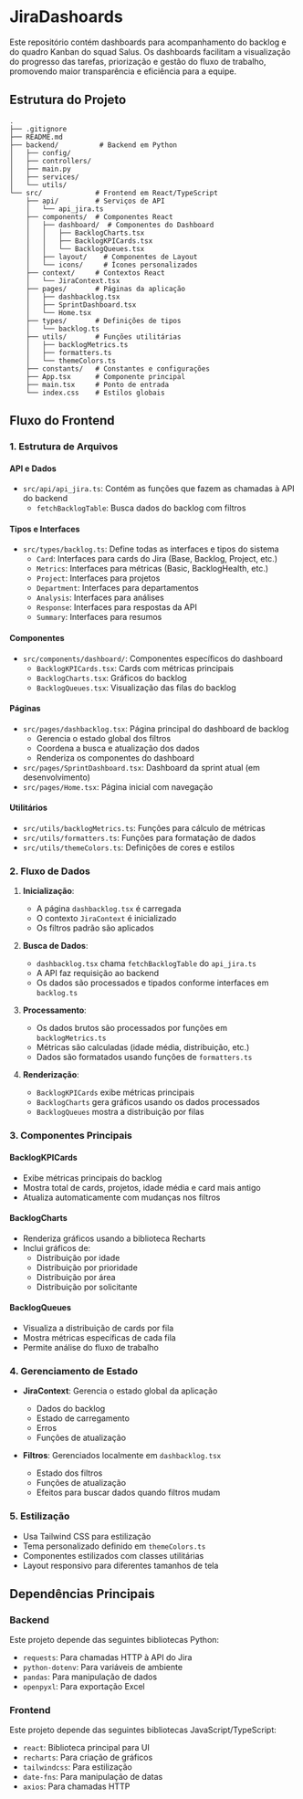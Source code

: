# JiraDashoards

Este repositório contém dashboards para acompanhamento do backlog e do quadro Kanban do squad Salus. Os dashboards facilitam a visualização do progresso das tarefas, priorização e gestão do fluxo de trabalho, promovendo maior transparência e eficiência para a equipe.

## Estrutura do Projeto

```
.
├── .gitignore
├── README.md
├── backend/          # Backend em Python
│   ├── config/
│   ├── controllers/
│   ├── main.py
│   ├── services/
│   └── utils/
└── src/             # Frontend em React/TypeScript
    ├── api/         # Serviços de API
    │   └── api_jira.ts
    ├── components/  # Componentes React
    │   ├── dashboard/  # Componentes do Dashboard
    │   │   ├── BacklogCharts.tsx
    │   │   ├── BacklogKPICards.tsx
    │   │   └── BacklogQueues.tsx
    │   ├── layout/    # Componentes de Layout
    │   └── icons/     # Ícones personalizados
    ├── context/     # Contextos React
    │   └── JiraContext.tsx
    ├── pages/       # Páginas da aplicação
    │   ├── dashbacklog.tsx
    │   ├── SprintDashboard.tsx
    │   └── Home.tsx
    ├── types/       # Definições de tipos
    │   └── backlog.ts
    ├── utils/       # Funções utilitárias
    │   ├── backlogMetrics.ts
    │   ├── formatters.ts
    │   └── themeColors.ts
    ├── constants/   # Constantes e configurações
    ├── App.tsx      # Componente principal
    ├── main.tsx     # Ponto de entrada
    └── index.css    # Estilos globais
```

## Fluxo do Frontend

### 1. Estrutura de Arquivos

#### API e Dados

- `src/api/api_jira.ts`: Contém as funções que fazem as chamadas à API do backend
  - `fetchBacklogTable`: Busca dados do backlog com filtros

#### Tipos e Interfaces

- `src/types/backlog.ts`: Define todas as interfaces e tipos do sistema
  - `Card`: Interfaces para cards do Jira (Base, Backlog, Project, etc.)
  - `Metrics`: Interfaces para métricas (Basic, BacklogHealth, etc.)
  - `Project`: Interfaces para projetos
  - `Department`: Interfaces para departamentos
  - `Analysis`: Interfaces para análises
  - `Response`: Interfaces para respostas da API
  - `Summary`: Interfaces para resumos

#### Componentes

- `src/components/dashboard/`: Componentes específicos do dashboard
  - `BacklogKPICards.tsx`: Cards com métricas principais
  - `BacklogCharts.tsx`: Gráficos do backlog
  - `BacklogQueues.tsx`: Visualização das filas do backlog

#### Páginas

- `src/pages/dashbacklog.tsx`: Página principal do dashboard de backlog
  - Gerencia o estado global dos filtros
  - Coordena a busca e atualização dos dados
  - Renderiza os componentes do dashboard
- `src/pages/SprintDashboard.tsx`: Dashboard da sprint atual (em desenvolvimento)
- `src/pages/Home.tsx`: Página inicial com navegação

#### Utilitários

- `src/utils/backlogMetrics.ts`: Funções para cálculo de métricas
- `src/utils/formatters.ts`: Funções para formatação de dados
- `src/utils/themeColors.ts`: Definições de cores e estilos

### 2. Fluxo de Dados

1. **Inicialização**:

   - A página `dashbacklog.tsx` é carregada
   - O contexto `JiraContext` é inicializado
   - Os filtros padrão são aplicados

2. **Busca de Dados**:

   - `dashbacklog.tsx` chama `fetchBacklogTable` do `api_jira.ts`
   - A API faz requisição ao backend
   - Os dados são processados e tipados conforme interfaces em `backlog.ts`

3. **Processamento**:

   - Os dados brutos são processados por funções em `backlogMetrics.ts`
   - Métricas são calculadas (idade média, distribuição, etc.)
   - Dados são formatados usando funções de `formatters.ts`

4. **Renderização**:
   - `BacklogKPICards` exibe métricas principais
   - `BacklogCharts` gera gráficos usando os dados processados
   - `BacklogQueues` mostra a distribuição por filas

### 3. Componentes Principais

#### BacklogKPICards

- Exibe métricas principais do backlog
- Mostra total de cards, projetos, idade média e card mais antigo
- Atualiza automaticamente com mudanças nos filtros

#### BacklogCharts

- Renderiza gráficos usando a biblioteca Recharts
- Inclui gráficos de:
  - Distribuição por idade
  - Distribuição por prioridade
  - Distribuição por área
  - Distribuição por solicitante

#### BacklogQueues

- Visualiza a distribuição de cards por fila
- Mostra métricas específicas de cada fila
- Permite análise do fluxo de trabalho

### 4. Gerenciamento de Estado

- **JiraContext**: Gerencia o estado global da aplicação

  - Dados do backlog
  - Estado de carregamento
  - Erros
  - Funções de atualização

- **Filtros**: Gerenciados localmente em `dashbacklog.tsx`
  - Estado dos filtros
  - Funções de atualização
  - Efeitos para buscar dados quando filtros mudam

### 5. Estilização

- Usa Tailwind CSS para estilização
- Tema personalizado definido em `themeColors.ts`
- Componentes estilizados com classes utilitárias
- Layout responsivo para diferentes tamanhos de tela

## Dependências Principais

### Backend

Este projeto depende das seguintes bibliotecas Python:

- `requests`: Para chamadas HTTP à API do Jira
- `python-dotenv`: Para variáveis de ambiente
- `pandas`: Para manipulação de dados
- `openpyxl`: Para exportação Excel

### Frontend

Este projeto depende das seguintes bibliotecas JavaScript/TypeScript:

- `react`: Biblioteca principal para UI
- `recharts`: Para criação de gráficos
- `tailwindcss`: Para estilização
- `date-fns`: Para manipulação de datas
- `axios`: Para chamadas HTTP
